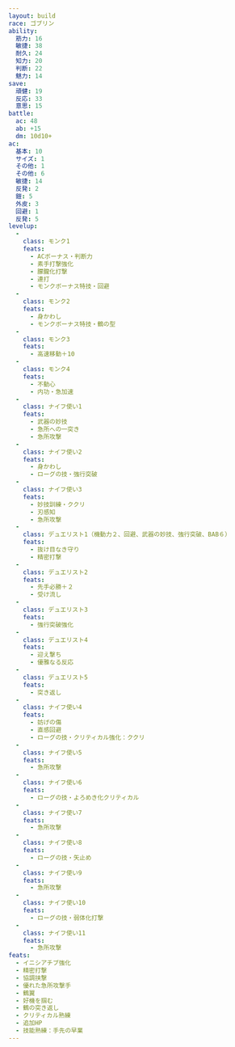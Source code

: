 ```yaml
---
layout: build
race: ゴブリン
ability:
  筋力: 16
  敏捷: 38
  耐久: 24
  知力: 20
  判断: 22
  魅力: 14
save:
  頑健: 19
  反応: 33
  意思: 15
battle:
  ac: 48
  ab: +15
  dm: 10d10+
ac:
  基本: 10
  サイズ: 1
  その他: 1
  その他: 6
  敏捷: 14
  反発: 2
  鎧: 5
  外皮: 3
  回避: 1
  反発: 5
levelup:
  -
    class: モンク1
    feats:
      - ACボーナス・判断力
      - 素手打撃強化
      - 朦朧化打撃
      - 連打
      - モンクボーナス特技・回避
  -
    class: モンク2
    feats:
      - 身かわし
      - モンクボーナス特技・鶴の型
  -
    class: モンク3
    feats:
      - 高速移動＋10
  -
    class: モンク4
    feats:
      - 不動心
      - 内功・急加速
  -
    class: ナイフ使い1
    feats:
      - 武器の妙技
      - 急所への一突き
      - 急所攻撃
  -
    class: ナイフ使い2
    feats:
      - 身かわし
      - ローグの技・強行突破
  -
    class: ナイフ使い3
    feats:
      - 妙技訓練・ククリ
      - 刃感知
      - 急所攻撃
  -
    class: デュエリスト1（機動力２、回避、武器の妙技、強行突破、BAB６）
    feats:
      - 抜け目なき守り
      - 精密打撃
  -
    class: デュエリスト2
    feats:
      - 先手必勝＋２
      - 受け流し
  -
    class: デュエリスト3
    feats:
      - 強行突破強化
  -
    class: デュエリスト4
    feats:
      - 迎え撃ち
      - 優雅なる反応
  -
    class: デュエリスト5
    feats:
      - 突き返し
  -
    class: ナイフ使い4
    feats:
      - 妨げの傷
      - 直感回避
      - ローグの技・クリティカル強化：ククリ
  -
    class: ナイフ使い5
    feats:
      - 急所攻撃
  -
    class: ナイフ使い6
    feats:
      - ローグの技・よろめき化クリティカル
  -
    class: ナイフ使い7
    feats:
      - 急所攻撃
  -
    class: ナイフ使い8
    feats:
      - ローグの技・矢止め
  -
    class: ナイフ使い9
    feats:
      - 急所攻撃
  -
    class: ナイフ使い10
    feats:
      - ローグの技・弱体化打撃
  -
    class: ナイフ使い11
    feats:
      - 急所攻撃
feats:
  - イニシアチブ強化
  - 精密打撃
  - 協調挟撃
  - 優れた急所攻撃手
  - 鶴翼
  - 好機を掴む
  - 鶴の突き返し
  - クリティカル熟練
  - 追加HP
  - 技能熟練：手先の早業
---
```

